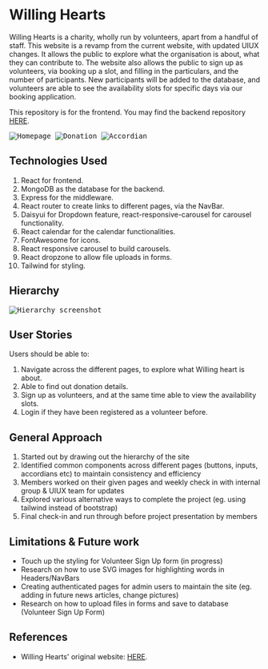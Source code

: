 # Willing Hearts

Willing Hearts is a charity, wholly run by volunteers, apart from a handful of staff. This website is a revamp from the current website, with updated UIUX changes. It allows the public to explore what the organisation is about, what they can contribute to. The website also allows the public to sign up as volunteers, via booking up a slot, and filling in the particulars, and the number of participants. New participants will be added to the database, and volunteers are able to see the availability slots for specific days via our booking application.

This repository is for the frontend. You may find the backend repository [HERE](https://github.com/Glow-in-the-dark/GA-Project3-Backend).

<kbd>![Homepage ](/GA-Project3-Frontend/public/Images/ReadMe/Homepage.png) </kbd>
<kbd>![Donation ](/GA-Project3-Frontend/public/Images/ReadMe/Donation.png) </kbd>
<kbd>![Accordian ](/GA-Project3-Frontend/public/Images/ReadMe/Accordian.png) </kbd>

## Technologies Used

1. React for frontend.
2. MongoDB as the database for the backend.
3. Express for the middleware.
4. React router to create links to different pages, via the NavBar.
5. Daisyui for Dropdown feature, react-responsive-carousel for carousel functionality.
6. React calendar for the calendar functionalities.
7. FontAwesome for icons.
8. React responsive carousel to build carousels.
9. React dropzone to allow file uploads in forms.
10. Tailwind for styling.

## Hierarchy

<kbd>![Hierarchy screenshot](/GA-Project3-Frontend/public/Images/ReadMe/Hierarchy)</kbd>

## User Stories

Users should be able to:

1. Navigate across the different pages, to explore what Willing heart is about.
2. Able to find out donation details.
3. Sign up as volunteers, and at the same time able to view the availability slots.
4. Login if they have been registered as a volunteer before.

## General Approach

1. Started out by drawing out the hierarchy of the site
2. Identified common components across different pages (buttons, inputs, accordians etc) to maintain consistency and efficiency
3. Members worked on their given pages and weekly check in with internal group & UIUX team for updates
4. Explored various alternative ways to complete the project (eg. using tailwind instead of bootstrap)
5. Final check-in and run through before project presentation by members

## Limitations & Future work

- Touch up the styling for Volunteer Sign Up form (in progress)
- Research on how to use SVG images for highlighting words in Headers/NavBars
- Creating authenticated pages for admin users to maintain the site (eg. adding in future news articles, change pictures)
- Research on how to upload files in forms and save to database (Volunteer Sign Up Form)

## References

- Willing Hearts' original website: [HERE](https://willinghearts.org.sg/).
